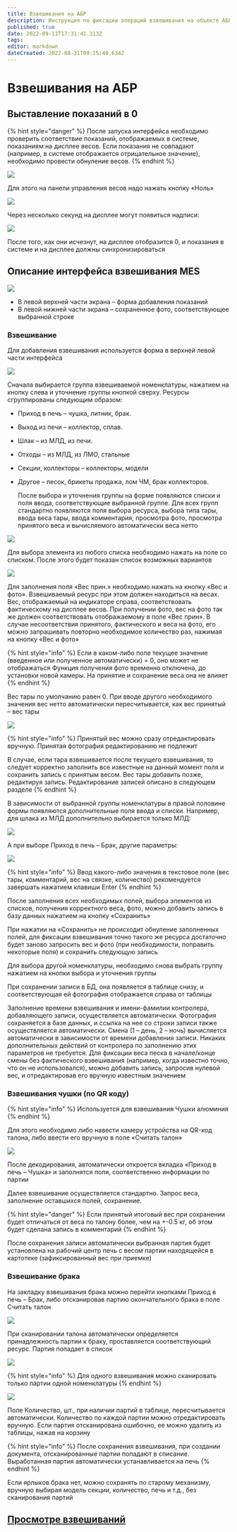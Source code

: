 ```yaml
---
title: Взвешивания на АБР
description: Инструкция по фиксации операций взвешивания на объекте АБР
published: true
date: 2022-09-11T17:31:41.313Z
tags: 
editor: markdown
dateCreated: 2022-08-31T09:15:40.634Z
---
```


# Взвешивания на АБР

## Выставление показаний в 0

{% hint style="danger" %}
После запуска интерфейса необходимо проверить соответствие показаний, отображаемых в системе, показаниям на дисплее весов. Если показания не совпадают (например, в системе отображается отрицательное значение), необходимо провести обнуление весов.
{% endhint %}

![](<../../../../assets/image (808).png>)

Для этого на панели управления весов надо нажать кнопку «Ноль»

![](<../../../../assets/image (121).png>)

Через несколько секунд на дисплее могут появиться надписи:

![](<../../../../assets/image (407).png>)

После того, как они исчезнут, на дисплее отобразится 0, и показания в системе и на дисплее должны синхронизироваться

## Описание интерфейса взвешивания MES

![](<../../../../assets/image (43).png>)

* В левой верхней части экрана – форма добавления показаний
* В левой нижней части экрана – сохраненное фото, соответствующее выбранной строке

### Взвешивание

Для добавления взвешивания используется форма в верхней левой части интерфейса

![](<../../../../assets/image (48).png>)

Сначала выбирается группа взвешиваемой номенклатуры, нажатием на кнопку слева и уточнение группы кнопкой сверху. Ресурсы сгруппированы следующим образом:

* Приход в печь – чушка, литник, брак.
* Выход из печи – коллектор, сплав.
* Шлак – из МЛД, из печи.
* Отходы – из МЛД, из ЛМО, стальные
* Секции, коллекторы – коллекторы, модели
*   Другое – песок, брикеты продажа, лом ЧМ, брак коллекторов.

    После выбора и уточнения группы на форме появляются списки и поля ввода, соответствующие выбранной группе. Для всех групп стандартно появляются поля выбора ресурса, выбора типа тары, ввода веса тары, ввода комментария, просмотра фото, просмотра принятого веса и вычисляемого автоматически веса нетто

![](<../../../../assets/image (602).png>)

Для выбора элемента из любого списка необходимо нажать на поле со списком. После этого будет показан список возможных вариантов

![](<../../../../assets/image (19).png>)

Для заполнения поля «Вес прин.» необходимо нажать на кнопку «Вес и фото». Взвешиваемый ресурс при этом должен находиться на весах. Вес, отображаемый на индикаторе справа, соответствовать фактическому на дисплее весов. При получении фото, вес на фото так же должен соответствовать отображаемому в поле «Вес прин». В случае несоответствия принятого, фактического и веса на фото, его можно запрашивать повторно необходимое количество раз, нажимая на кнопку «Вес и фото»

{% hint style="info" %}
Если в каком-либо поле текущее значение (введенное или полученное автоматически) = 0, оно может не отображаться Функция получения фото временно отключена, до установки новой камеры. На принятие и сохранение веса она не влияет
{% endhint %}

Вес тары по умолчанию равен 0. При вводе другого необходимого значения вес нетто автоматически пересчитывается, как вес принятый – вес тары

![](<../../../../assets/image (431).png>)

{% hint style="info" %}
Принятый вес можно сразу отредактировать вручную. Принятая фотография редактированию не подлежит

В случае, если тара взвешивается после текущего взвешивания, то следует корректно заполнить все известные на данный момент поля и сохранить запись с принятым весом. Вес тары добавить позже, редактируя запись. Редактирование записей описано в следующем разделе
{% endhint %}

В зависимости от выбранной группы номенклатуры в правой половине формы появляются дополнительные поля ввода и списки. Например, для шлака из МЛД дополнительно выбирается только МЛД:

![](<../../../../assets/image (626).png>)

А при выборе Приход в печь – Брак, другие параметры:

![](<../../../../assets/image (44).png>)

{% hint style="info" %}
Ввод какого-либо значения в текстовое поле (вес тары, комментарий, вес на связке, количество) рекомендуется завершать нажатием клавиши Enter
{% endhint %}


После заполнения всех необходимых полей, выбора элементов из списков, получения корректного веса, фото, можно добавить запись в базу данных нажатием на кнопку «Сохранить»

При нажатии на «Сохранить» не происходит обнуление заполненных полей, для фиксации взвешивания точно такого же ресурса достаточно будет заново запросить вес и фото (при необходимости, поправить некоторые поля) и сохранить следующую запись

Для выбора другой номенклатуры, необходимо снова выбрать группу нажатием на кнопки выбора и уточнения группы

При сохранении записи в БД, она появляется в таблице снизу, и соответствующая ей фотография отображается справа от таблицы

Заполнение времени взвешивания и имени-фамилии контролера, добавляющего записи, осуществляется автоматически. Фотография сохраняется в базе данных, и ссылка на нее со строки записи также осуществляется автоматически. Смена (1 – день, 2 – ночь) вычисляется автоматически в зависимости от времени добавления записи. Никаких дополнительных действий от контролера по заполнению этих параметров не требуется. Для фиксации веса песка в начале/конце смены без фактического взвешивания (например, когда известно точно, что он не использовался), можно добавить запись, запросив нулевой вес, и отредактировав его вручную известным значением

### Взвешивания чушки (по QR коду)

{% hint style="info" %}
Используется для взвешивания Чушки алюминия
{% endhint %}

Для этого необходимо либо навести камеру устройства на QR-код талона, либо ввести его вручную в поле «Считать талон»

![](<../../../../assets/image (390).png>)

После декодирования, автоматически откроется вкладка «Приход в печь – Чушка» и заполнятся поля, соответственно информации по партии

Далее взвешивание осуществляется стандартно. Запрос веса, заполнение оставшихся полей, сохранение.&#x20;

{% hint style="danger" %}
Если принятый итоговый вес при сохранении будет отличаться от веса по талону более, чем на +-0.5 кг, об этом будет сделана запись в комментарий
{% endhint %}

После сохранения записи автоматически выбранная партия будет установлена на рабочий центр печь с весом партии находящейся в картотеке (зафиксированный вес при приемке)

### Взвешивание брака

На закладку взвешивания брака можно перейти кнопками Приход в печь – Брак, либо отсканировав партию окончательного брака в поле Считать талон

![](<../../../../assets/image (534).png>)

При сканировании талона автоматически определяется принадлежность партии к браку, проставляется соответствующий ресурс. Партия попадает в список

![](<../../../../assets/image (500).png>)

{% hint style="info" %}
Для одного взвешивания можно сканировать только партии одной номенклатуры
{% endhint %}

![](<../../../../assets/image (708).png>)

Поле Количество, шт., при наличии партий в таблице, пересчитывается автоматически. Количество по каждой партии можно отредактировать вручную. Если партия отсканирована ошибочно, ее можно удалить из таблицы, нажав на корзину

{% hint style="info" %}
После сохранения взвешивания, при создании документа, отсканированные партии попадают в списание. Выработанная партия автоматически устанавливается на печь
{% endhint %}

Если ярлыков брака нет, можно сохранять по старому механизму, вручную выбирая модель секции, количество, печь и т.д., без сканирования партий

## [Просмотре взвешиваний](../../../../uchet/royaltermo/vzveshivanie/vzveshivanie-upz.md)
